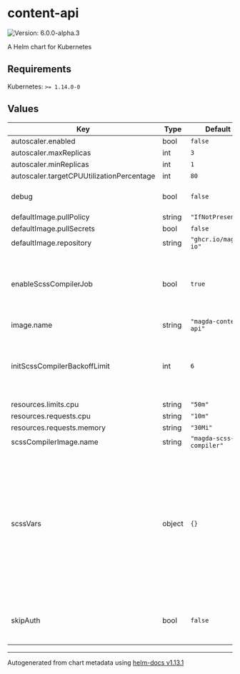 # content-api

![Version: 6.0.0-alpha.3](https://img.shields.io/badge/Version-6.0.0--alpha.3-informational?style=flat-square)

A Helm chart for Kubernetes

## Requirements

Kubernetes: `>= 1.14.0-0`

## Values

| Key | Type | Default | Description |
|-----|------|---------|-------------|
| autoscaler.enabled | bool | `false` |  |
| autoscaler.maxReplicas | int | `3` |  |
| autoscaler.minReplicas | int | `1` |  |
| autoscaler.targetCPUUtilizationPercentage | int | `80` |  |
| debug | bool | `false` | When set to true, print verbose debug info (e.g. SQL statements) to log. |
| defaultImage.pullPolicy | string | `"IfNotPresent"` |  |
| defaultImage.pullSecrets | bool | `false` |  |
| defaultImage.repository | string | `"ghcr.io/magda-io"` |  |
| enableScssCompilerJob | bool | `true` | whether or not to enable the SCSS Compiler Job that's triggered on every deployment. This job will make sure latest CSS is compiled from latest SCSS and available from the content API. |
| image.name | string | `"magda-content-api"` |  |
| initScssCompilerBackoffLimit | int | `6` | No. of retries before the job is considered as failed. Failed Pods associated with the Job are recreated by the Job controller with an exponential back-off delay (10s, 20s, 40s ...) capped at six minutes. |
| resources.limits.cpu | string | `"50m"` |  |
| resources.requests.cpu | string | `"10m"` |  |
| resources.requests.memory | string | `"30Mi"` |  |
| scssCompilerImage.name | string | `"magda-scss-compiler"` |  |
| scssVars | object | `{}` | a list scssVars values that overrides the default UI scss values. <br/> All possible variables are defined in file: https://github.com/magda-io/magda/blob/master/magda-web-client/src/_variables.scss <br/> You can use this option to customise UI e.g. color. <br/> Example: <br/> <div style="border:1px solid #e7e7e7; padding-left: 5px;"> scssVars:<br/> &nbsp;&nbsp;&nbsp;&nbsp;"magda-color-primary": "#395063"<br/> &nbsp;&nbsp;&nbsp;&nbsp;"magda-color-secondary": "#30384d"<br/> </div> |
| skipAuth | bool | `false` | when set to true, API will not query policy engine for auth decision but assume it's always permitted.  It's for debugging only. |

----------------------------------------------
Autogenerated from chart metadata using [helm-docs v1.13.1](https://github.com/norwoodj/helm-docs/releases/v1.13.1)
